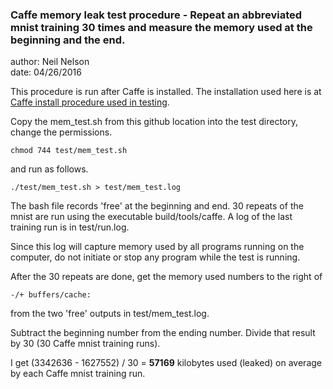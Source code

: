   
### Caffe memory leak test procedure - Repeat an abbreviated mnist training 30 times and measure the memory used at the beginning and the end. 
  
author: Neil Nelson  
date: 04/26/2016  

This procedure is run after Caffe is installed. The installation used here is at [Caffe install procedure used in testing](https://github.com/neilnelson/caffe_memory_test/blob/master/caffe_install.md).

Copy the mem_test.sh from this github location into the test directory, change the permissions.  
```
chmod 744 test/mem_test.sh  
```

and run as follows.  
```
./test/mem_test.sh > test/mem_test.log  
```
The bash file records 'free' at the beginning and end. 30 repeats of the mnist are run using the executable build/tools/caffe. A log of the last training run is in test/run.log.  
  
Since this log will capture memory used by all programs running on the computer, do not initiate or stop any program while the test is running.  
  
After the 30 repeats are done, get the memory used numbers to the right of

```
-/+ buffers/cache:
```

from the two 'free' outputs in test/mem_test.log.  
  
Subtract the beginning number from the ending number. Divide that result by 30 (30 Caffe mnist training runs).  
  
I get (3342636 - 1627552) / 30 = **57169** kilobytes used (leaked) on average by each Caffe mnist training run.  

